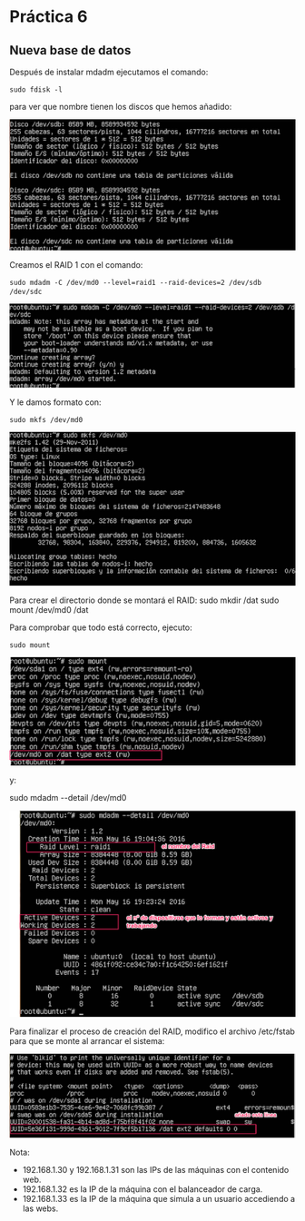 # Práctica 6

## Nueva base de datos

Después de instalar mdadm ejecutamos el comando:

    sudo fdisk -l

para ver que nombre tienen los discos que hemos añadido:

![img1](https://github.com/fjfernandez93/swap1516/blob/master/pract6/img/1.png)

Creamos el RAID 1 con el comando:

    sudo mdadm -C /dev/md0 --level=raid1 --raid-devices=2 /dev/sdb /dev/sdc

![img2](https://github.com/fjfernandez93/swap1516/blob/master/pract6/img/2.png)

Y le damos formato con:

    sudo mkfs /dev/md0

![img3](https://github.com/fjfernandez93/swap1516/blob/master/pract6/img/3.png)

Para crear el directorio donde se montará el RAID:
    sudo mkdir /dat
    sudo mount /dev/md0 /dat

Para comprobar que todo está correcto, ejecuto:

    sudo mount

![img4](https://github.com/fjfernandez93/swap1516/blob/master/pract6/img/4.png)

y:

sudo mdadm --detail /dev/md0

![img5](https://github.com/fjfernandez93/swap1516/blob/master/pract6/img/5.png)

Para finalizar el proceso de creación del RAID, modifico el archivo /etc/fstab para que se monte al arrancar el sistema:

![img6](https://github.com/fjfernandez93/swap1516/blob/master/pract6/img/6.png)

Nota:

- 192.168.1.30 y 192.168.1.31 son las IPs de las máquinas con el contenido web.
- 192.168.1.32 es la IP de la máquina con el balanceador de carga.
- 192.168.1.33 es la IP de la máquina que simula a un usuario accediendo a las webs.
